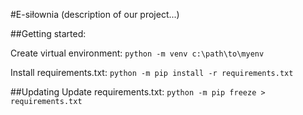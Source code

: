 #E-siłownia
(description of our project...)

##Getting started:

Create virtual environment: 
```python -m venv c:\path\to\myenv```

Install requirements.txt: 
```python -m pip install -r requirements.txt```

##Updating
Update requirements.txt:
```python -m pip freeze > requirements.txt```